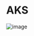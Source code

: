 # AKS

![image](https://user-images.githubusercontent.com/68593337/120504421-be23b080-c3e1-11eb-8397-a281d62b8756.png)
